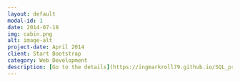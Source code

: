 ```yaml
---
layout: default
modal-id: 1
date: 2014-07-18
img: cabin.png
alt: image-alt
project-date: April 2014
client: Start Bootstrap
category: Web Development
description: [Go to the details](https://ingmarkroll79.github.io/SQL_project_internet_vs_depression/)
---
```

